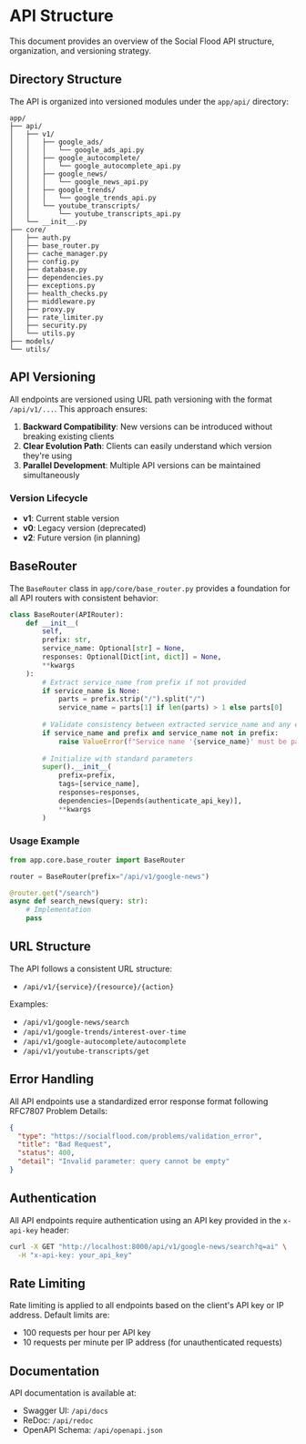 # API Structure

This document provides an overview of the Social Flood API structure, organization, and versioning strategy.

## Directory Structure

The API is organized into versioned modules under the `app/api/` directory:

```
app/
├── api/
│   ├── v1/
│   │   ├── google_ads/
│   │   │   └── google_ads_api.py
│   │   ├── google_autocomplete/
│   │   │   └── google_autocomplete_api.py
│   │   ├── google_news/
│   │   │   └── google_news_api.py
│   │   ├── google_trends/
│   │   │   └── google_trends_api.py
│   │   └── youtube_transcripts/
│   │       └── youtube_transcripts_api.py
│   └── __init__.py
├── core/
│   ├── auth.py
│   ├── base_router.py
│   ├── cache_manager.py
│   ├── config.py
│   ├── database.py
│   ├── dependencies.py
│   ├── exceptions.py
│   ├── health_checks.py
│   ├── middleware.py
│   ├── proxy.py
│   ├── rate_limiter.py
│   ├── security.py
│   └── utils.py
├── models/
└── utils/
```

## API Versioning

All endpoints are versioned using URL path versioning with the format `/api/v1/...`. This approach ensures:

1. **Backward Compatibility**: New versions can be introduced without breaking existing clients
2. **Clear Evolution Path**: Clients can easily understand which version they're using
3. **Parallel Development**: Multiple API versions can be maintained simultaneously

### Version Lifecycle

- **v1**: Current stable version
- **v0**: Legacy version (deprecated)
- **v2**: Future version (in planning)

## BaseRouter

The `BaseRouter` class in `app/core/base_router.py` provides a foundation for all API routers with consistent behavior:

```python
class BaseRouter(APIRouter):
    def __init__(
        self,
        prefix: str,
        service_name: Optional[str] = None,
        responses: Optional[Dict[int, dict]] = None,
        **kwargs
    ):
        # Extract service_name from prefix if not provided
        if service_name is None:
            parts = prefix.strip("/").split("/")
            service_name = parts[1] if len(parts) > 1 else parts[0]
        
        # Validate consistency between extracted service_name and any explicitly passed name
        if service_name and prefix and service_name not in prefix:
            raise ValueError(f"Service name '{service_name}' must be part of prefix '{prefix}'")
        
        # Initialize with standard parameters
        super().__init__(
            prefix=prefix,
            tags=[service_name],
            responses=responses,
            dependencies=[Depends(authenticate_api_key)],
            **kwargs
        )
```

### Usage Example

```python
from app.core.base_router import BaseRouter

router = BaseRouter(prefix="/api/v1/google-news")

@router.get("/search")
async def search_news(query: str):
    # Implementation
    pass
```

## URL Structure

The API follows a consistent URL structure:

- `/api/v1/{service}/{resource}/{action}`

Examples:
- `/api/v1/google-news/search`
- `/api/v1/google-trends/interest-over-time`
- `/api/v1/google-autocomplete/autocomplete`
- `/api/v1/youtube-transcripts/get`

## Error Handling

All API endpoints use a standardized error response format following RFC7807 Problem Details:

```json
{
  "type": "https://socialflood.com/problems/validation_error",
  "title": "Bad Request",
  "status": 400,
  "detail": "Invalid parameter: query cannot be empty"
}
```

## Authentication

All API endpoints require authentication using an API key provided in the `x-api-key` header:

```bash
curl -X GET "http://localhost:8000/api/v1/google-news/search?q=ai" \
  -H "x-api-key: your_api_key"
```

## Rate Limiting

Rate limiting is applied to all endpoints based on the client's API key or IP address. Default limits are:

- 100 requests per hour per API key
- 10 requests per minute per IP address (for unauthenticated requests)

## Documentation

API documentation is available at:

- Swagger UI: `/api/docs`
- ReDoc: `/api/redoc`
- OpenAPI Schema: `/api/openapi.json`
